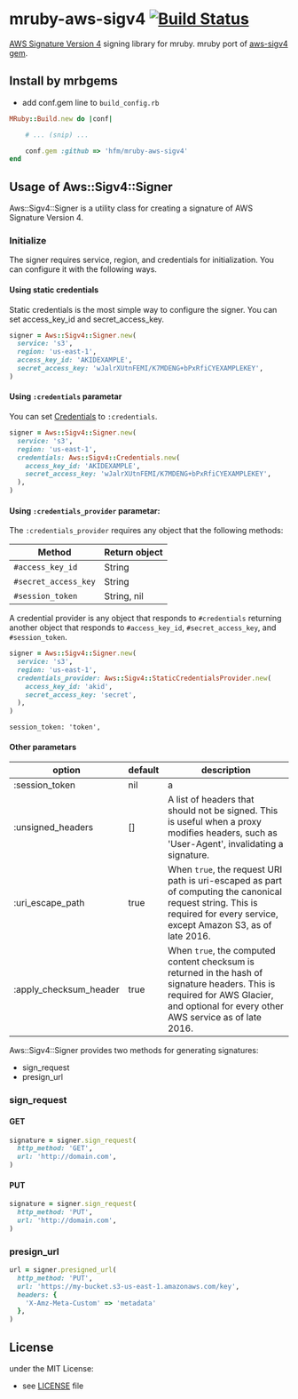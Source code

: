 # mruby-aws-sigv4   [![Build Status](https://travis-ci.org/hfm/mruby-aws-sigv4.svg?branch=master)](https://travis-ci.org/hfm/mruby-aws-sigv4)

[AWS Signature Version 4](https://docs.aws.amazon.com/general/latest/gr/signature-version-4.html) signing library for mruby. mruby port of [aws-sigv4 gem](https://rubygems.org/gems/aws-sigv4/).

## Install by mrbgems

- add conf.gem line to `build_config.rb`

```ruby
MRuby::Build.new do |conf|

    # ... (snip) ...

    conf.gem :github => 'hfm/mruby-aws-sigv4'
end
```

## Usage of Aws::Sigv4::Signer

Aws::Sigv4::Signer is a utility class for creating a signature of AWS Signature Version 4.

### Initialize

The signer requires service, region, and credentials for initialization. You can configure it with the following ways.

#### Using static credentials

Static credentials is the most simple way to configure the signer. You can set access\_key\_id and secret\_access\_key.

```ruby
signer = Aws::Sigv4::Signer.new(
  service: 's3',
  region: 'us-east-1',
  access_key_id: 'AKIDEXAMPLE',
  secret_access_key: 'wJalrXUtnFEMI/K7MDENG+bPxRfiCYEXAMPLEKEY',
)
```

#### Using `:credentials` parametar

You can set [Credentials](./mrblib/credencials.rb) to `:credentials`.

```ruby
signer = Aws::Sigv4::Signer.new(
  service: 's3',
  region: 'us-east-1',
  credentials: Aws::Sigv4::Credentials.new(
    access_key_id: 'AKIDEXAMPLE',
    secret_access_key: 'wJalrXUtnFEMI/K7MDENG+bPxRfiCYEXAMPLEKEY',
  ),
)
```

#### Using `:credentials_provider` parametar:

The `:credentials_provider` requires any object that the following methods:

Method | Return object
---|---
`#access_key_id` | String
`#secret_access_key` | String
`#session_token` | String, nil

A credential provider is any object that responds to `#credentials`
returning another object that responds to `#access_key_id`, `#secret_access_key`,
and `#session_token`.

```ruby
signer = Aws::Sigv4::Signer.new(
  service: 's3',
  region: 'us-east-1',
  credentials_provider: Aws::Sigv4::StaticCredentialsProvider.new(
    access_key_id: 'akid',
    secret_access_key: 'secret',
  ),
)
```

    session_token: 'token',
#### Other parametars

option | default | description
---|---|---
:session_token | nil | a
:unsigned\_headers | [] | A list of headers that should not be signed. This is useful when a proxy modifies headers, such as 'User-Agent', invalidating a signature.
:uri\_escape\_path | true | When `true`, the request URI path is uri-escaped as part of computing the canonical request string. This is required for every service, except Amazon S3, as of late 2016.
:apply\_checksum\_header | true | When `true`, the computed content checksum is returned in the hash of signature headers. This is required for AWS Glacier, and optional for every other AWS service as of late 2016.

Aws::Sigv4::Signer provides two methods for generating signatures:

- sign\_request
- presign\_url

### sign\_request

#### GET

```ruby
signature = signer.sign_request(
  http_method: 'GET',
  url: 'http://domain.com',
)
```

#### PUT

```ruby
signature = signer.sign_request(
  http_method: 'PUT',
  url: 'http://domain.com',
)
```

### presign\_url

```ruby
url = signer.presigned_url(
  http_method: 'PUT',
  url: 'https://my-bucket.s3-us-east-1.amazonaws.com/key',
  headers: {
    'X-Amz-Meta-Custom' => 'metadata'
  },
)
```

## License

under the MIT License:
- see [LICENSE](./LICENSE) file
